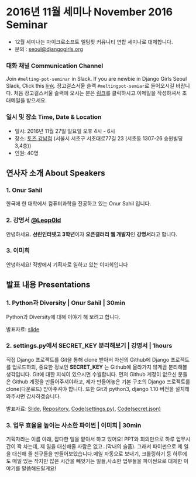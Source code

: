 # 2016년 11월 세미나 November 2016 Seminar
* 12월 세미나는 마이크로소프트 멜팅팟 커뮤니티 연합 세미나로 대체합니다.
* 문의 : seoul@djangogirls.org

### 대화 채널 Communication Channel
Join `#melting-pot-seminar` in Slack.
If you are newbie in Django Girls Seoul Slack, Click this [link](
http://djangogirlsseoulslackin.herokuapp.com/
).
장고걸스서울 슬랙 `#meltingpot-semiar`로 들어오시길 바랍니다.
처음 장고걸스서울 슬랙에 오시는 분은 [링크](http://djangogirlsseoulslackin.herokuapp.com/)를 클릭하시고 이메일을 작성하셔서 초대메일을 받으세요.

### 일시 및 장소 Time, Date & Location
* 일시: 2016년 11월 27일 일요일 오후 4시 - 6시
* 장소: [토즈 강남점](http://www.toz.co.kr/branch/main/index.htm?id=10) (서울시 서초구 서초대로77길 23 (서초동 1307-26 승원빌딩 3,4층))
* 인원: 40명

## 연사자 소개 About Speakers
### 1. Onur Sahil

한국에 한 대학에서 컴퓨터과학을 전공하고 있는 Onur Sahil 입니다.

### 2. 강명서 [@Leop0ld](https://github.com/Leop0ld)

안녕하세요. **선린인터넷고 3학년**이자 **오픈갤러리 웹 개발자**인 **강명서**라고 합니다.

### 3. 이미희

안녕하세요! 직방에서 기획자로 일하고 있는 이미희입니다

## 발표 내용 Presentations
### 1. Python과 Diversity | Onur Sahil | 30min
Python과 Diversity에 대해 이야기 해 보려고 합니다. 

발표자료: [slide](http://www.slideshare.net/OnurSahilCERIT/pyhton-diversity)

### 2. settings.py에서 SECRET_KEY 분리해보기 | 강명서 | 1hours

직접 Django 프로젝트를 Git을 통해 clone 받아서 자신의 Github에 Django 프로젝트를 업로드하되, 중요한 정보인 **SECRET_KEY** 는 Github에 올라가지 않게끔 분리해볼 생각입니다. Git에 대한 지식이 있으시면 수월합니다.
먼저 Github 계정이 없으신 분들은 Github 계정을 만들어주셔야하고, 제가 만들어놓은 기본 구조의 Django 프로젝트를 clone(다운로드) 받아주셔야 합니다.
또한 Git과 python3, django 1.10 버전을 설치해와주시면 감사하겠습니다.

발표자료: [Slide](http://www.slideshare.net/ssuseraaed82/djangogirls-11-seminar), [Repository](https://github.com/Leop0ld/djangogirls_tutorial), [Code(settings.py)](https://gist.github.com/Leop0ld/a09d2eb69a0a510420e64d353907071b), [Code(secret.json)](https://gist.github.com/Leop0ld/a7a790879ff4d922cfc564e36f9d5e57)

### 3. 업무 효율을 높이는 사소한 파이썬 | 이미희 | 30min

기획자라는 이름 아래, 잡다한 일을 맡아서 하고 있어요! PPT와 회의만으로 하루 업무시간이 꽉 차는데, 제 일을 대신해줄 사람은 없고..(막내의 슬픔). 그래서 파이썬으로 제 일을 대신해 줄 친구들을 만들어보았습니다.메일 자동으로 보내기, 크롤링하기 등 하루에도 매일 있는 작지만 많은 시간을 빼앗기는 일들,사소한 업무들을 파이썬으로 대체한 이야기를 말씀해드릴게요!


